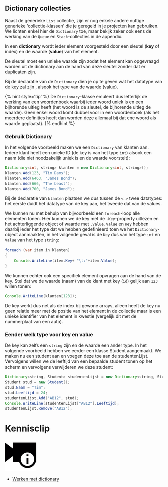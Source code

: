 ## Dictionary collecties

Naast de generieke ``List`` collectie, zijn er nog enkele andere nuttige generieke 'collectie-klassen' die je geregeld in je projecten kan gebruiken. We lichten enkel hier de ``Dictionary`` toe, maar bekijk zeker ook eens de werking van de ``Queue`` en ``Stack``-collecties in de appendix.

In een **dictionary** wordt ieder element voorgesteld door een sleutel (**key** of index) en de waarde (**value**) van het element. 

De sleutel moet een unieke waarde zijn zodat het element kan opgevraagd worden uit de dictionary aan de hand van deze sleutel zonder dat er duplicaten zijn.


Bij de declaratie van de ``Dictionary`` dien je op te geven wat het datatype van de key zal zijn , alsook het type van de waarde (value). 

{% hint style='tip' %}
De ``Dictionary``-klasse emuleert dus letterlijk de werking van een woordenboek waarbij ieder woord uniek is en een bijhorende uitleg heeft (het woord is de sleutel, de bijhorende uitleg de waarde). 
Geen enkel woord komt dubbel voor in een woordenboek (als het meerdere definities heeft dan worden deze allemaal bij dat ene woord als waarde geplaatst).
{% endhint %}

### Gebruik Dictionary
In het volgende voorbeeld maken we een ``Dictionary`` van klanten aan. Iedere klant heeft een unieke ID (de key is van het type ``int``) alsook een naam (die niet noodzakelijk uniek is en de waarde voorstelt):

```java
Dictionary<int, string> klanten = new Dictionary<int, string>();
klanten.Add(123, "Tim Dams");
klanten.Add(6463, "James Bond");
klanten.Add(666, "The beast");
klanten.Add(700, "James Bond");
``` 

Bij de declaratie van ``klanten`` plaatsen we dus tussen de ``< >`` twee datatypes: het eerste duidt het datatype van de key aan, het tweede dat van de values.

We kunnen nu met behulp van bijvoorbeeld een ``foreach``-loop alle elementen tonen. Hier kunnen we de key met de ``.Key``-property uitlezen en het achterliggende object of waarde met ``.Value``. ``Value`` en ``Key`` hebben daarbij ieder het type dat we hebben gedefinieerd toen we het ``Dictionary``-object aanmaakten, in het volgende geval is de ``Key`` dus van het type ``int`` en ``Value`` van het type ``string``:

```java
foreach (var item in klanten)
{
    Console.WriteLine(item.Key+ "\t:"+item.Value);
}
```

We kunnen echter ook een specifiek element opvragen aan de hand van de key. Stel dat we de waarde (naam) van de klant met key (``id``) gelijk aan ``123`` willen tonen:

```java
Console.WriteLine(klanten[123]);
```

De key werkt dus net als de index bij gewone arrays, alleen heeft de key nu geen relatie meer met de positie van het element in de collectie maar is een unieke identifier van het element in kwestie (vergelijk dit met de nummerplaat van een auto).

### Eender welk type voor key en value

De key kan zelfs een ``string`` zijn en de waarde een ander type. In het volgende voorbeeld hebben we eerder een klasse Student aangemaakt. We maken nu een student aan en voegen deze toe aan de studentenLijst. Vervolgens willen we de leeftijd van een bepaalde student tonen op het scherm en vervolgens verwijderen we deze student:

```java
Dictionary<string, Student> studentenLijst = new Dictionary<string, Student>();
Student stud = new Student();
stud.Naam = "Tim";
stud.Leeftijd = 24;
studentenLijst.Add("AB12", stud);
Console.WriteLine(studentenLijst["AB12"].Leeftijd);
studentenLijst.Remove("AB12");
```

<!---NOBOOKSTART--->
# Kennisclip
![](../assets/infoclip.png)

* [Werken met dictionary](https://ap.cloud.panopto.eu/Panopto/Pages/Viewer.aspx?id=43e5eb65-6b40-4539-892e-ab9f0093b774)
<!---NOBOOKEND--->